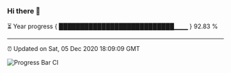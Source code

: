 ### Hi there 👋

⏳ Year progress { ███████████████████████████▁▁▁ } 92.83 %

---

⏰ Updated on Sat, 05 Dec 2020 18:09:09 GMT

![Progress Bar CI](https://github.com/liununu/liununu/workflows/Progress%20Bar%20CI/badge.svg)
